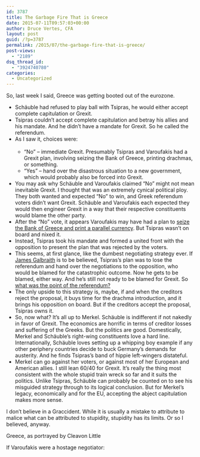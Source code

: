 ```yaml
---
id: 3787
title: The Garbage Fire That is Greece
date: 2015-07-11T09:57:03+00:00
author: Druce Vertes, CFA
layout: post
guid: /?p=3787
permalink: /2015/07/the-garbage-fire-that-is-greece/
post-views:
  - "2189"
dsq_thread_id:
  - "3924740780"
categories:
  - Uncategorized
---
```

So, last week I said, Greece was getting booted out of the eurozone.

  * Schäuble had refused to play ball with Tsipras, he would either accept complete capitulation or Grexit.
  * Tsipras couldn&#8217;t accept complete capitulation and betray his allies and his mandate. And he didn&#8217;t have a mandate for Grexit. So he called the referendum.
  * As I saw it, choices were:  
    &nbsp; 
      * &#8220;No&#8221; &#8211; immediate Grexit. Presumably Tsipras and Varoufakis had a Grexit plan, involving seizing the Bank of Greece, printing drachmas, or something.
      * &#8220;Yes&#8221; &#8211; hand over the disastrous situation to a new government, which would probably also be forced into Grexit.
  * You may ask why Schäuble and Varoufakis claimed &#8220;No&#8221; might not mean inevitable Grexit. I thought that was an extremely cynical political ploy. They both wanted and expected &#8220;No&#8221; to win, and Greek referendum voters didn&#8217;t want Grexit. Schäuble and Varoufakis each expected they would then engineer Grexit in a way that their respective constituents would blame the other party. 
  * After the &#8220;No&#8221; vote, it appears Varoufakis may have had a plan to [seize the Bank of Greece and print a parallel currency](http://www.telegraph.co.uk/finance/economics/11719688/Defiant-Greeks-reject-EU-demands-as-Syriza-readies-IOU-currency.html). But Tsipras wasn&#8217;t on board and nixed it.
  * Instead, Tsipras took his mandate and formed a united front with the opposition to present the plan that was rejected by the voters.
  * This seems, at first glance, like the dumbest negotiating strategy ever. If [James Galbraith](http://ineteconomics.org/ideas-papers/blog/the-greek-revolt-against-bad-economics-threatens-european-elites) is to be believed, Tsipras&#8217;s plan was to lose the referendum and hand over the negotiations to the opposition, who would be blamed for the catastrophic outcome. Now he gets to be blamed, either way. And he&#8217;s still not ready to be blamed for Grexit. So [what was the point of the referendum?](http://blogs.channel4.com/paul-mason-blog/4131/4131) 
  * The only upside to this strategy is, maybe, if and when the creditors reject the proposal, it buys time for the drachma introduction, and it brings his opposition on board. But if the creditors accept the proposal, Tsipras owns it.
  * So, now what? It&#8217;s all up to Merkel. Schäuble is indifferent if not nakedly in favor of Grexit. The economics are horrific in terms of creditor losses and suffering of the Greeks. But the politics are good. Domestically, Merkel and Schäuble&#8217;s right-wing constituents love a hard line. Internationally, Schäuble loves setting up a whipping boy example if any other periphery countries decide to buck Germany&#8217;s demands for austerity. And he finds Tsipras&#8217;s band of hippie left-wingers distateful.
  * Merkel can go against her voters, or against most of her European and American allies. I still lean 60/40 for Grexit. It&#8217;s really the thing most consistent with the whole stupid train wreck so far and it suits the politics. Unlike Tsipras, Schäuble can probably be counted on to see his misguided strategy through to its logical conclusion. But for Merkel&#8217;s legacy, economically and for the EU, accepting the abject capitulation makes more sense.

I don&#8217;t believe in a Graccident. While it is usually a mistake to attribute to malice what can be attributed to stupidity, stupidity has its limits. Or so I believed, anyway.

Greece, as portrayed by Cleavon Little



If Varoufakis were a hostage negotiator: